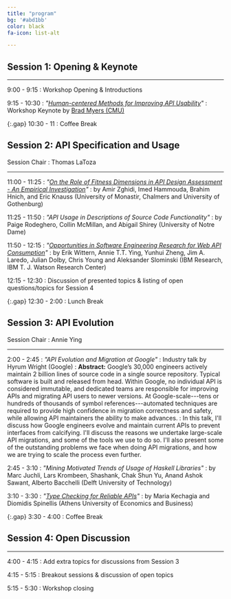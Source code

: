 ```yaml
---
title: "program"
bg: '#abd1bb'
color: black
fa-icon: list-alt

---
```


## Session 1: Opening &amp; Keynote

---

9:00 - 9:15
: Workshop Opening &amp; Introductions

9:15 - 10:30
: *"[Human-centered Methods for Improving API Usability](http://www.cs.cmu.edu/~NatProg/papers/Myers-WAPI-keynote%20submitted.pdf)"*
: Workshop Keynote by [Brad Myers (CMU)](http://www.cs.cmu.edu/~bam/)

{:.gap} 10:30 - 11
: Coffee Break

## Session 2: API Specification and Usage

Session Chair
: Thomas LaToza

---

11:00 - 11:25
: *"[On the Role of Fitness Dimensions in API Design Assessment - An Empirical Investigation](https://oerich.files.wordpress.com/2017/05/zghidi2017.pdf)"*
: by Amir Zghidi, Imed Hammouda, Brahim Hnich, and Eric	Knauss (University of Monastir, Chalmers and University of Gothenburg)

11:25 - 11:50
: *"API Usage in Descriptions of Source Code Functionality"*
:  by Paige Rodeghero, Collin McMillan, and Abigail Shirey (University of Notre Dame)

11:50 - 12:15
: *"[Opportunities in Software Engineering Research for Web API Consumption](https://arxiv.org/abs/1705.06586)"*
: by Erik Wittern, Annie T.T. Ying, Yunhui Zheng, Jim A. Laredo, Julian Dolby, Chris Young and Aleksander Slominski (IBM Research, IBM T. J. Watson Research Center)

12:15 - 12:30
: Discussion of presented topics &amp; listing of open questions/topics for Session 4

{:.gap} 12:30 - 2:00
: Lunch Break

## Session 3: API Evolution

Session Chair
: Annie Ying

---

2:00 - 2:45
: *"API Evolution and Migration at Google"*
: Industry talk by Hyrum Wright (Google)
: **Abstract:** Google’s 30,000 engineers actively maintain 2 billion lines of source code in a single source repository. Typical software is built and released from head. Within Google, no individual API is considered immutable, and dedicated teams are responsible for improving APIs and migrating API users to newer versions. At Google-scale---tens or hundreds of thousands of symbol references---automated techniques are required to provide high confidence in migration correctness and safety, while allowing API maintainers the ability to make advances. 
: In this talk, I'll discuss how Google engineers evolve and maintain current APIs to prevent interfaces from calcifying. I'll discuss the reasons we undertake large-scale API migrations, and some of the tools we use to do so. I'll also present some of the outstanding problems we face when doing API migrations, and how we are trying to scale the process even further.

2:45 - 3:10
: *"Mining Motivated Trends of Usage of Haskell Libraries"*
: by Marc Juchli, Lars Krombeen, Shashank, Chak Shun Yu, Anand Ashok Sawant, Alberto Bacchelli (Delft University of Technology)

3:10 - 3:30
: *"[Type Checking for Reliable APIs](https://istlab.dmst.aueb.gr/~mkehagia/type_checking.pdf)"*
: by Maria Kechagia and Diomidis Spinellis (Athens University of Economics and Business)

{:.gap} 3:30 - 4:00
: Coffee Break

## Session 4: Open Discussion

---

4:00 - 4:15
: Add extra topics for discussions from Session 3

4:15 - 5:15
: Breakout sessions &amp; discussion of open topics

5:15 - 5:30 
: Workshop closing
